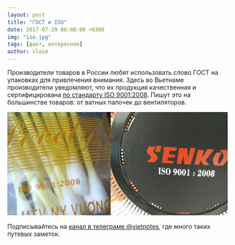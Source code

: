 ```yaml
---
layout: post
title: "ГОСТ и ISO"
date: 2017-07-29 00:00:00 +0300
img: "iso.jpg"
tags: [факт, интересное]
author: vlaim
---
```


Производители товаров в России любят использовать слово ГОСТ на упаковках для привлечения внимания. Здесь во Вьетнаме производители уведомляют, что их продукция качественная и сертифицирована [по стандарту ISO 9001:2008](https://www.iso.org/standard/46486.html). Пишут это на большинстве товаров: от ватных палочек до вентиляторов.

[![iso](/assets/img/iso.jpg)](/assets/img/iso.jpg)

Подписывайтесь на [канал в телеграме @vietnotes](https://t.me/vietnotes), где много таких путевых заметок.